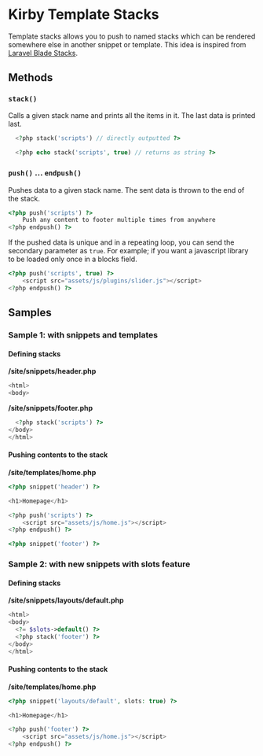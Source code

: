 # Kirby Template Stacks

Template stacks allows you to push to named stacks which can be rendered somewhere else in another snippet or template. This idea is inspired from [Laravel Blade Stacks](https://laravel.com/docs/9.x/blade#stacks).

## Methods

### `stack()`

Calls a given stack name and prints all the items in it. The last data is printed last.

```php
  <?php stack('scripts') // directly outputted ?>
  
  <?php echo stack('scripts', true) // returns as string ?>
```

### `push()` ... `endpush()`

Pushes data to a given stack name. The sent data is thrown to the end of the stack.

```php
<?php push('scripts') ?>
    Push any content to footer multiple times from anywhere
<?php endpush() ?>
```

If the pushed data is unique and in a repeating loop, you can send the secondary parameter as `true`. For example; if you want a javascript library to be loaded only once in a blocks field.

```php
<?php push('scripts', true) ?>
    <script src="assets/js/plugins/slider.js"></script>
<?php endpush() ?>
```

## Samples

### Sample 1: with snippets and templates

#### Defining stacks
**/site/snippets/header.php**
```php
<html>
<body>
```

**/site/snippets/footer.php**
```php
  <?php stack('scripts') ?>
</body>
</html>
```

#### Pushing contents to the stack
**/site/templates/home.php**
```php
<?php snippet('header') ?>

<h1>Homepage</h1>

<?php push('scripts') ?>
    <script src="assets/js/home.js"></script>
<?php endpush() ?>

<?php snippet('footer') ?>
```

### Sample 2: with new snippets with slots feature

#### Defining stacks
**/site/snippets/layouts/default.php**

```php
<html>
<body>
  <?= $slots->default() ?>
  <?php stack('footer') ?>
</body>
</html>
```

#### Pushing contents to the stack
**/site/templates/home.php**
```php
<?php snippet('layouts/default', slots: true) ?>

<h1>Homepage</h1>

<?php push('footer') ?>
    <script src="assets/js/home.js"></script>
<?php endpush() ?>
```
